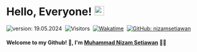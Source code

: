 # Hello, Everyone! [<img src="https://media.giphy.com/media/hvRJCLFzcasrR4ia7z/giphy.gif" width="25px" height="25px">](https://nizamsetiawan.my.id/)

![version: 19.05.2024](https://img.shields.io/badge/version-19.05.2024-green)&nbsp;
![Visitors](https://komarev.com/ghpvc/?username=nizamsetiawan&style=flat&label=visitors&color=red)&nbsp;
[![Wakatime](https://wakatime.com/badge/user/2ced7ec5-155b-498b-be8c-c237cf4936d7.svg?style=flat&color=green)](https://wakatime.com/@nizam)&nbsp;
[![GitHub: nizamsetiawan](https://img.shields.io/github/followers/nizamsetiawan?label=follow&style=social&color=green)](https://github.com/nizamsetiawan)&nbsp;

#### Welcome to my Github! 🚀, I'm [Muhammad Nizam Setiawan](https://nizamsetiawan.my.id/) 👨‍💻

